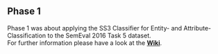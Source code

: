 ## Phase 1
Phase 1 was about applying the SS3 Classifier for Entity- and Attribute-Classification to the SemEval 2016 Task 5 dataset.  
For further information please have a look at the **[Wiki](https://gitlab.lrz.de/nlp-lab-course-ss2020/opinion-mining/opinion-lab-group-1.5/-/wikis/02.-Phase-1)**.
